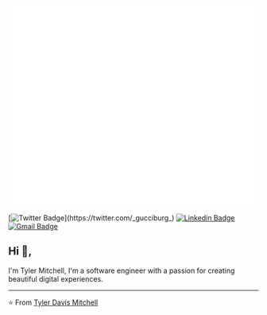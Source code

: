 <div align="center">
	<br>
	<a href="https://github.com/tyler-mitchell/github-readme-assets/blob/master/header.svg">
		<img src="https://github.com/tyler-mitchell/github-readme-assets/blob/master/header.svg" width="800" height="400">
	</a>
	<br>
</div>

[![Twitter Badge](https://img.shields.io/badge/-@gucciburg-1ca0f1?style=flat-square&labelColor=1ca0f1&logo=twitter&logoColor=white&link=https://twitter.com/_gucciburg_)](https://twitter.com/_gucciburg_) [![Linkedin Badge](https://img.shields.io/badge/-Tyler_D-blue?style=flat-square&logo=Linkedin&logoColor=white&link=https://www.linkedin.com/in/tyler-d/)](https://www.linkedin.com/in/tyler-d/) 
[![Gmail Badge](https://img.shields.io/badge/-tyler.davis.mitchell@gmail.com-c14438?style=flat-square&logo=Gmail&logoColor=white&link=mailto:tyler.davis.mitchell@gmail.com)](mailto:tyler.davis.mitchell@gmail.com)

## Hi 👋, 
I'm Tyler Mitchell, I'm a software engineer with a passion for creating beautiful digital experiences.


---
⭐️ From [Tyler Davis Mitchell](https://github.com/tyler-mitchell)
